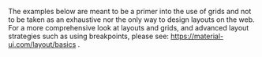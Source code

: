 The examples below are meant to be a primer into the use of grids and not to be taken as an exhaustive nor the only way to design layouts on the web. For a more comprehensive look at layouts and grids, and advanced layout strategies such as using breakpoints, please see: https://material-ui.com/layout/basics .
